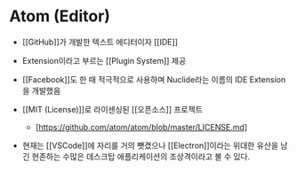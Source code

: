 # Atom (Editor)

- [[GitHub]]가 개발한 텍스트 에디터이자 [[IDE]]

- Extension이라고 부르는 [[Plugin System]] 제공

- [[Facebook]]도 한 때 적극적으로 사용하며 Nuclide라는 이름의 IDE Extension을 개발했음

- [[MIT (License)]]로 라이센싱된 [[오픈소스]] 프로젝트
  - [https://github.com/atom/atom/blob/master/LICENSE.md]

- 현재는 [[VSCode]]에 자리를 거의 뺏겼으나 [[Electron]]이라는 위대한 유산을 남긴 현존하는 수많은 데스크탑 애플리케이션의 조상격이라고 볼 수 있다.

